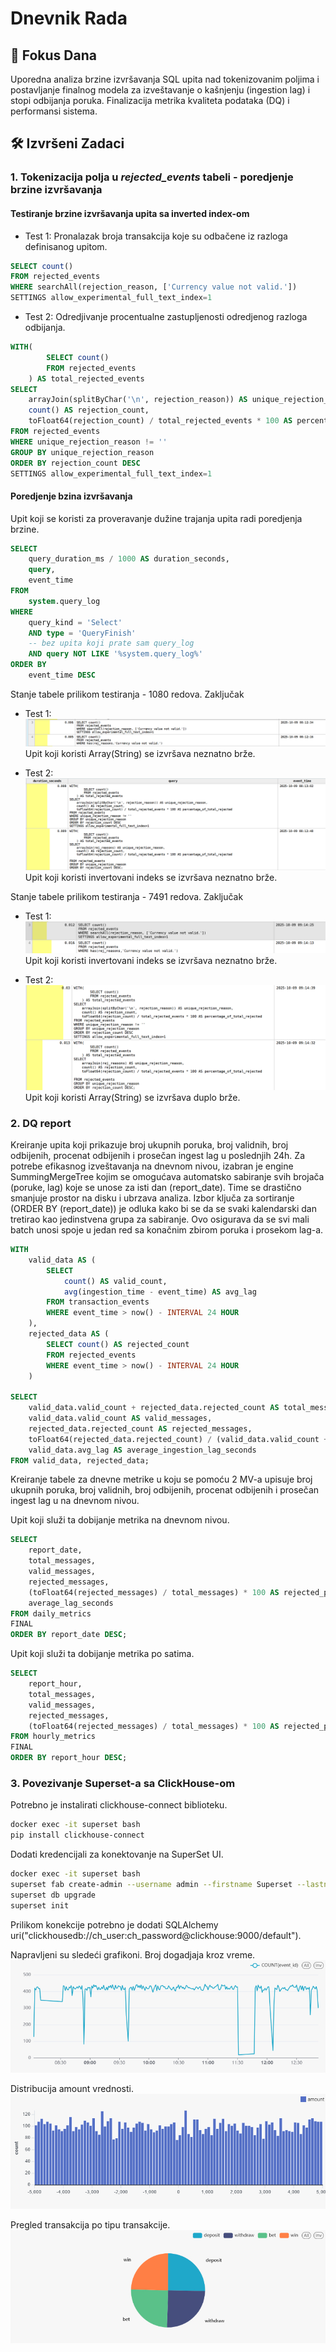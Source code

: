 # Dnevnik Rada 
## 🎯 Fokus Dana 
 Uporedna analiza brzine izvršavanja SQL upita nad tokenizovanim poljima i postavljanje finalnog modela za izveštavanje o kašnjenju (ingestion lag) i stopi odbijanja poruka. Finalizacija metrika kvaliteta podataka (DQ) i performansi sistema.

## 🛠 Izvršeni Zadaci
### 1. Tokenizacija polja u *rejected_events* tabeli - poredjenje brzine izvršavanja 

#### Testiranje brzine izvršavanja upita sa inverted index-om
- Test 1: Pronalazak broja transakcija koje su odbačene iz razloga definisanog upitom.
```sql
SELECT count()
FROM rejected_events
WHERE searchAll(rejection_reason, ['Currency value not valid.'])
SETTINGS allow_experimental_full_text_index=1
```

- Test 2: Odredjivanje procentualne zastupljenosti odredjenog razloga odbijanja.
```sql
WITH(
        SELECT count()
        FROM rejected_events
    ) AS total_rejected_events
SELECT 
    arrayJoin(splitByChar('\n', rejection_reason)) AS unique_rejection_reason, 
    count() AS rejection_count,
    toFloat64(rejection_count) / total_rejected_events * 100 AS percentage_of_total_rejected
FROM rejected_events
WHERE unique_rejection_reason != ''
GROUP BY unique_rejection_reason
ORDER BY rejection_count DESC
SETTINGS allow_experimental_full_text_index=1
```

#### Poredjenje bzina izvršavanja
Upit koji se koristi za proveravanje dužine trajanja upita radi poredjenja brzine.
```sql
SELECT
    query_duration_ms / 1000 AS duration_seconds,
    query,
    event_time
FROM
    system.query_log
WHERE
    query_kind = 'Select'
    AND type = 'QueryFinish'
    -- bez upita koji prate sam query_log
    AND query NOT LIKE '%system.query_log%'
ORDER BY
    event_time DESC
```
Stanje tabele prilikom testiranja - 1080 redova.
Zaključak
- Test 1:
![Test 1](assets/oct_09_test1.png)
Upit koji koristi Array(String) se izvršava neznatno brže.

- Test 2:
![Test 2](assets/oct_09_test2.png)
Upit koji koristi invertovani indeks se izvršava neznatno brže.


Stanje tabele prilikom testiranja - 7491 redova.
Zaključak
- Test 1:
![Test 1](assets/oct_09_test1_2.png)
Upit koji koristi invertovani indeks se izvršava neznatno brže.

- Test 2:
![Test 2](assets/oct_09_test2_2.png)
Upit koji koristi Array(String) se izvršava duplo brže.



### 2. DQ report
Kreiranje upita koji prikazuje broj ukupnih poruka, broj validnih, broj odbijenih, procenat odbijenih i prosečan ingest lag u poslednjih 24h.
Za potrebe efikasnog izveštavanja na dnevnom nivou, izabran je engine SummingMergeTree kojim se omogućava automatsko sabiranje svih brojača (poruke, lag) koje se unose za isti dan (report_date). Time se drastično smanjuje prostor na disku i ubrzava analiza. Izbor ključa za sortiranje (ORDER BY (report_date)) je odluka kako bi se da se svaki kalendarski dan tretirao kao jedinstvena grupa za sabiranje. Ovo osigurava da se svi mali batch unosi spoje u jedan red sa konačnim zbirom poruka i prosekom lag-a.

```sql
WITH
    valid_data AS (
        SELECT
            count() AS valid_count,
            avg(ingestion_time - event_time) AS avg_lag
        FROM transaction_events
        WHERE event_time > now() - INTERVAL 24 HOUR
    ),
    rejected_data AS (
        SELECT count() AS rejected_count
        FROM rejected_events
        WHERE event_time > now() - INTERVAL 24 HOUR
    )

SELECT
    valid_data.valid_count + rejected_data.rejected_count AS total_messages,
    valid_data.valid_count AS valid_messages,
    rejected_data.rejected_count AS rejected_messages,
    toFloat64(rejected_data.rejected_count) / (valid_data.valid_count + rejected_data.rejected_count) * 100 AS rejected_percentage,
    valid_data.avg_lag AS average_ingestion_lag_seconds
FROM valid_data, rejected_data;
```
Kreiranje tabele za dnevne metrike u koju se pomoću 2 MV-a upisuje broj ukupnih poruka, broj validnih, broj odbijenih, procenat odbijenih i prosečan ingest lag u na dnevnom nivou.

Upit koji služi ta dobijanje metrika na dnevnom nivou.
```sql 
SELECT 
    report_date, 
    total_messages,
    valid_messages,
    rejected_messages,
    (toFloat64(rejected_messages) / total_messages) * 100 AS rejected_percentage,
    average_lag_seconds
FROM daily_metrics
FINAL
ORDER BY report_date DESC;
```

Upit koji služi ta dobijanje metrika po satima.
```sql
SELECT
    report_hour,
    total_messages,
    valid_messages,
    rejected_messages,
    (toFloat64(rejected_messages) / total_messages) * 100 AS rejected_percentage
FROM hourly_metrics
FINAL
ORDER BY report_hour DESC;
```
### 3. Povezivanje Superset-a sa ClickHouse-om

Potrebno je instalirati clickhouse-connect biblioteku.
```bash
docker exec -it superset bash
pip install clickhouse-connect
```

Dodati kredencijali za konektovanje na SuperSet UI.
```bash
docker exec -it superset bash
superset fab create-admin --username admin --firstname Superset --lastname Admin --email admin@example.com --password admin
superset db upgrade
superset init
```
Prilikom konekcije potrebno je dodati SQLAlchemy uri("clickhousedb://ch_user:ch_password@clickhouse:9000/default").

Napravljeni su sledeći grafikoni.
Broj dogadjaja kroz vreme.
![Broj dogadjaja kroz vreme](assets/oct_09_br_po_min.jpg)

Distribucija amount vrednosti.
![Distribucija amount vrednosti](assets/oct_09_distribucija_amount.jpg)


Pregled transakcija po tipu transakcije.
![Pregled transakcija po tipu transakcije](assets/oct_09_po_tipu_transakcije.jpg)
